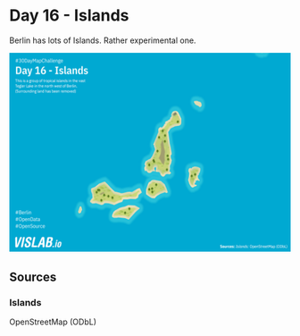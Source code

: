 # Day 16 - Islands
Berlin has lots of Islands. Rather experimental one.

![16](16.png)

## Sources

### Islands

OpenStreetMap (ODbL)
